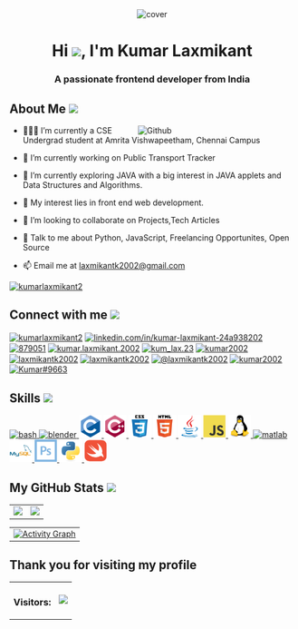 <div align="center">
<img width="100%" height = "250px" src="https://cdn.pixabay.com/photo/2018/01/14/23/12/nature-3082832_1280.jpg" alt="cover" />
</div>

<h1 align="center"">Hi <img src = "https://raw.githubusercontent.com/MartinHeinz/MartinHeinz/master/wave.gif" width = 50px>, I'm Kumar Laxmikant</h1>
<h3 align="center">A passionate frontend developer from India</h3>

<h2> About Me <img src = "https://media0.giphy.com/media/KDDpcKigbfFpnejZs6/giphy.gif?cid=ecf05e47oy6f4zjs8g1qoiystc56cu7r9tb8a1fe76e05oty&rid=giphy.gif" width = 100px></h2> 

<img width="55%" align="right" alt="Github" src="https://camo.githubusercontent.com/bb27b9c1df90df738e91a54665d3adb08f60583fad2f266ffbde14508e6dc918/68747470733a2f2f692e70696e696d672e636f6d2f6f726967696e616c732f65342f32362f37302f65343236373032656466383734623138316163656431653266613563366364652e676966" />


- 👨🏽‍💻 I’m currently a CSE Undergrad student at Amrita Vishwapeetham, Chennai Campus

- 🔭 I’m currently working on Public Transport Tracker

- 🌱 I’m currently exploring JAVA with a big interest in JAVA applets and Data Structures and Algorithms.

- 🤔 My interest lies in front end web development.

- 👯 I’m looking to collaborate on Projects,Tech Articles 

- 💬 Talk to me about Python, JavaScript, Freelancing Opportunites, Open Source 

- 📫 Email me at <a href="mailto:laxmikantk2002@gmail.com">laxmikantk2002@gmail.com</a>

<p align="left"> <a href="https://twitter.com/kumarlaxmikant2" target="blank"><img src="https://img.shields.io/twitter/follow/kumarlaxmikant2?logo=twitter&style=for-the-badge" alt="kumarlaxmikant2" /></a> </p>

<h2> Connect with me <img src='https://raw.githubusercontent.com/ShahriarShafin/ShahriarShafin/main/Assets/handshake.gif' width="100px"> </h2>
<p align="left">
<a href="https://twitter.com/kumarlaxmikant2" target="blank"><img align="center" src="https://raw.githubusercontent.com/rahuldkjain/github-profile-readme-generator/master/src/images/icons/Social/twitter.svg" alt="kumarlaxmikant2" height="30" width="40" /></a>
<a href="https://linkedin.com/in/linkedin.com/in/kumar-laxmikant-24a938202" target="blank"><img align="center" src="https://raw.githubusercontent.com/rahuldkjain/github-profile-readme-generator/master/src/images/icons/Social/linked-in-alt.svg" alt="linkedin.com/in/kumar-laxmikant-24a938202" height="30" width="40" /></a>
<a href="https://stackoverflow.com/users/879051" target="blank"><img align="center" src="https://raw.githubusercontent.com/rahuldkjain/github-profile-readme-generator/master/src/images/icons/Social/stack-overflow.svg" alt="879051" height="30" width="40" /></a>
<a href="https://fb.com/kumar.laxmikant.2002" target="blank"><img align="center" src="https://raw.githubusercontent.com/rahuldkjain/github-profile-readme-generator/master/src/images/icons/Social/facebook.svg" alt="kumar.laxmikant.2002" height="30" width="40" /></a>
<a href="https://instagram.com/kum_lax.23" target="blank"><img align="center" src="https://raw.githubusercontent.com/rahuldkjain/github-profile-readme-generator/master/src/images/icons/Social/instagram.svg" alt="kum_lax.23" height="30" width="40" /></a>
<a href="https://www.codechef.com/users/kumar2002" target="blank"><img align="center" src="https://cdn.jsdelivr.net/npm/simple-icons@3.1.0/icons/codechef.svg" alt="kumar2002" height="30" width="40" /></a>
<a href="https://www.hackerrank.com/laxmikantk2002" target="blank"><img align="center" src="https://raw.githubusercontent.com/rahuldkjain/github-profile-readme-generator/master/src/images/icons/Social/hackerrank.svg" alt="laxmikantk2002" height="30" width="40" /></a>
<a href="https://www.leetcode.com/laxmikantk2002" target="blank"><img align="center" src="https://raw.githubusercontent.com/rahuldkjain/github-profile-readme-generator/master/src/images/icons/Social/leet-code.svg" alt="laxmikantk2002" height="30" width="40" /></a>
<a href="https://www.hackerearth.com/@laxmikantk2002" target="blank"><img align="center" src="https://raw.githubusercontent.com/rahuldkjain/github-profile-readme-generator/master/src/images/icons/Social/hackerearth.svg" alt="@laxmikantk2002" height="30" width="40" /></a>
<a href="https://www.topcoder.com/members/kumar2002" target="blank"><img align="center" src="https://cdn.jsdelivr.net/npm/simple-icons@3.0.1/icons/topcoder.svg" alt="kumar2002" height="30" width="40" /></a>
<a href="https://discord.gg/Kumar#9663" target="blank"><img align="center" src="https://raw.githubusercontent.com/rahuldkjain/github-profile-readme-generator/master/src/images/icons/Social/discord.svg" alt="Kumar#9663" height="30" width="40" /></a>
</p>

<h2> Skills <img src = "https://media2.giphy.com/media/QssGEmpkyEOhBCb7e1/giphy.gif?cid=ecf05e47a0n3gi1bfqntqmob8g9aid1oyj2wr3ds3mg700bl&rid=giphy.gif" width = 32px> </h2>
<p align="left"> <a href="https://www.gnu.org/software/bash/" target="_blank"> <img src="https://www.vectorlogo.zone/logos/gnu_bash/gnu_bash-icon.svg" alt="bash" width="40" height="40"/> </a> <a href="https://www.blender.org/" target="_blank"> <img src="https://download.blender.org/branding/community/blender_community_badge_white.svg" alt="blender" width="40" height="40"/> </a> <a href="https://www.cprogramming.com/" target="_blank"> <img src="https://raw.githubusercontent.com/devicons/devicon/master/icons/c/c-original.svg" alt="c" width="40" height="40"/> </a> <a href="https://www.w3schools.com/cpp/" target="_blank"> <img src="https://raw.githubusercontent.com/devicons/devicon/master/icons/cplusplus/cplusplus-original.svg" alt="cplusplus" width="40" height="40"/> </a> <a href="https://www.w3schools.com/css/" target="_blank"> <img src="https://raw.githubusercontent.com/devicons/devicon/master/icons/css3/css3-original-wordmark.svg" alt="css3" width="40" height="40"/> </a> <a href="https://www.w3.org/html/" target="_blank"> <img src="https://raw.githubusercontent.com/devicons/devicon/master/icons/html5/html5-original-wordmark.svg" alt="html5" width="40" height="40"/> </a> <a href="https://www.java.com" target="_blank"> <img src="https://raw.githubusercontent.com/devicons/devicon/master/icons/java/java-original.svg" alt="java" width="40" height="40"/> </a> <a href="https://developer.mozilla.org/en-US/docs/Web/JavaScript" target="_blank"> <img src="https://raw.githubusercontent.com/devicons/devicon/master/icons/javascript/javascript-original.svg" alt="javascript" width="40" height="40"/> </a> <a href="https://www.linux.org/" target="_blank"> <img src="https://raw.githubusercontent.com/devicons/devicon/master/icons/linux/linux-original.svg" alt="linux" width="40" height="40"/> </a> <a href="https://www.mathworks.com/" target="_blank"> <img src="https://upload.wikimedia.org/wikipedia/commons/2/21/Matlab_Logo.png" alt="matlab" width="40" height="40"/> </a> <a href="https://www.mysql.com/" target="_blank"> <img src="https://raw.githubusercontent.com/devicons/devicon/master/icons/mysql/mysql-original-wordmark.svg" alt="mysql" width="40" height="40"/> </a> <a href="https://www.photoshop.com/en" target="_blank"> <img src="https://raw.githubusercontent.com/devicons/devicon/master/icons/photoshop/photoshop-line.svg" alt="photoshop" width="40" height="40"/> </a> <a href="https://www.python.org" target="_blank"> <img src="https://raw.githubusercontent.com/devicons/devicon/master/icons/python/python-original.svg" alt="python" width="40" height="40"/> </a> <a href="https://developer.apple.com/swift/" target="_blank"> <img src="https://raw.githubusercontent.com/devicons/devicon/master/icons/swift/swift-original.svg" alt="swift" width="40" height="40"/> </a> </p>

<h2> My GitHub Stats <img src='https://media1.giphy.com/media/du3J3cXyzhj75IOgvA/giphy.gif?cid=ecf05e47x2g034i9pzwtzzsd3xgg2w9nr94t4tflbbgo3008&rid=giphy.gif' width='32px'> </h2>
<table>
  <tr>
    <td>
      <img src="https://github-readme-stats.vercel.app/api?username=Kumar-laxmi&show_icons=true&include_all_commits=true&count_private=true&hide_border=true&theme=midnight-purple"   />
    </td>
    <td>
      <img src="https://github-readme-streak-stats.herokuapp.com?user=Kumar-laxmi&theme=midnight-purple&hide_border=true" />
    </td>                           
  </tr>
</table>
<table>
    <tr>
          <td>
         <a href="https://github.com/Kumar-laxmi"><img alt="Activity Graph" src="https://activity-graph.herokuapp.com/graph?username=Kumar-laxmi&bg_color=000000&color=7e04af&line=7e04af&point=FFFFFF&hide_border=true" /></a>                                                                                      
     </td>
   </tr>
</table>

 <h2> Thank you for visiting my profile </h2>                                                                                                                      
 <table>
        <tr>
             <td><h3> Visitors: </h3></td>
             <td><img src="https://profile-counter.glitch.me/Kumar-laxmi/count.svg"></td>                                   
        </tr>                                                                                             
 </table>                 


